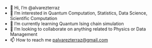 - 👋 Hi, I’m @alvarezterraz
- 👀 I’m interested in Quantum Computation, Statistics, Data Science, Scientific Computation
- 🌱 I’m currently learning Quantum Ising chain simulation
- 💞️ I’m looking to collaborate on anything related to Physics or Data Management
- 📫 How to reach me palvarezterraz@gmail.com 
